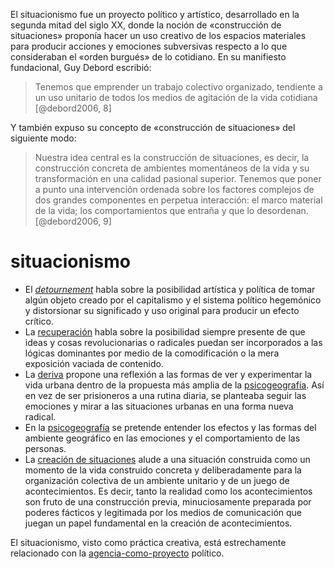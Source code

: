 El situacionismo fue un proyecto político y artístico, desarrollado en la segunda mitad del siglo XX, donde la noción de «construcción de situaciones» proponía hacer un uso creativo de los espacios materiales para producir acciones y emociones subversivas respecto a lo que consideraban el «orden burgués» de lo cotidiano. En su manifiesto fundacional, Guy Debord escribió:

 >
 > Tenemos que emprender un trabajo colectivo organizado, tendiente a un uso unitario de todos los medios de agitación de la vida cotidiana [@debord2006, 8]

Y también expuso su concepto de «construcción de situaciones» del siguiente modo:

 >
 > Nuestra idea central es la construcción de situaciones, es decir, la construcción concreta de ambientes momentáneos de la vida y su transformación en una calidad pasional superior. Tenemos que poner a punto una intervención ordenada sobre los factores complejos de dos grandes componentes en perpetua interacción: el marco material de la vida; los comportamientos que entraña y que lo desordenan. [@debord2006, 9]

# situacionismo

* El *[detournement](https://es.wikipedia.org/wiki/Detournement "Detournement")* habla sobre la posibilidad artística y política de tomar algún objeto creado por el capitalismo y el sistema político hegemónico y distorsionar su significado y uso original para producir un efecto crítico.
* La [recuperación](https://es.wikipedia.org/wiki/Recuperaci%C3%B3n_(situacionismo) "Recuperación (situacionismo)") habla sobre la posibilidad siempre presente de que ideas y cosas revolucionarias o radicales puedan ser incorporados a las lógicas dominantes por medio de la comodificación o la mera exposición vaciada de contenido.
* La [deriva](https://es.wikipedia.org/wiki/Deriva_(concepto) "Deriva (concepto)") propone una reflexión a las formas de ver y experimentar la vida urbana dentro de la propuesta más amplia de la [psicogeografía](https://es.wikipedia.org/wiki/Psicogeograf%C3%ADa "Psicogeografía"). Así en vez de ser prisioneros a una rutina diaria, se planteaba seguir las emociones y mirar a las situaciones urbanas en una forma nueva radical.
* En la [psicogeografía](https://es.wikipedia.org/wiki/Psicogeograf%C3%ADa "Psicogeografía") se pretende entender los efectos y las formas del ambiente geográfico en las emociones y el comportamiento de las personas.
* La [creación de situaciones](https://es.wikipedia.org/wiki/Creaci%C3%B3n_de_situaciones "Creación de situaciones") alude a una situación construida como un momento de la vida construido concreta y deliberadamente para la organización colectiva de un ambiente unitario y de un juego de acontecimientos. Es decir, tanto la realidad como los acontecimientos son fruto de una construcción previa, minuciosamente preparada por poderes fácticos y legitimada por los medios de comunicación que juegan un papel fundamental en la creación de acontecimientos.

El situacionismo, visto como práctica creativa, está estrechamente relacionado con la [agencia-como-proyecto](agencia-como-proyecto.md) político.
